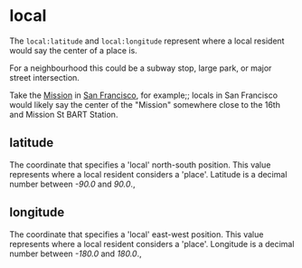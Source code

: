 # local

The `local:latitude` and `local:longitude` represent where a local resident would say the center of a place is.

For a neighbourhood this could be a subway stop, large park, or major street intersection.

Take the [Mission](https://whosonfirst.mapzen.com/spelunker/id/1108830809/) in [San Francisco](https://whosonfirst.mapzen.com/spelunker/id/85922583/), for example;; locals in San Francisco would likely say the center of the "Mission" somewhere close to the 16th and Mission St BART Station.

## latitude
The coordinate that specifies a 'local' north-south position. This value represents where a local resident considers a 'place'. Latitude is a decimal number between _-90.0_ and _90.0_.,

## longitude
The coordinate that specifies a 'local' east-west position. This value represents where a local resident considers a 'place'. Longitude is a decimal number between _-180.0_ and _180.0_.,
